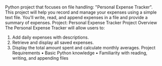 Python project that focuses on file handling: "Personal Expense Tracker". This project will help you record and manage your expenses using a simple text file. You'll write, read, and append expenses in a
file and provide a summary of expenses.
Project: Personal Expense Tracker
Project Overview
The Personal Expense Tracker will allow users to:
1.	Add daily expenses with descriptions.
2.	Retrieve and display all saved expenses.
3.	Display the total amount spent and calculate monthly averages.
Project Requirements
•	Basic Python knowledge
•	Familiarity with reading, writing, and appending files
